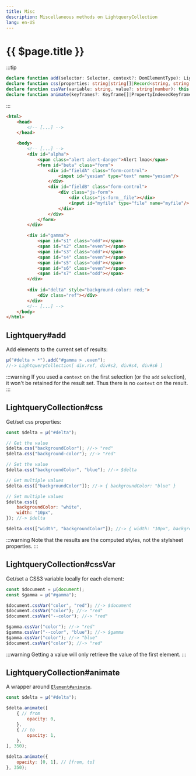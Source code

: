```yaml
---
title: Misc
description: Miscellaneous methods on LightqueryCollection 
lang: en-US
---
```

# {{ $page.title }}
:::tip
```typescript
declare function add(selector: Selector, context?: DomElementType): LightqueryCollection;
declare function css(properties: string|string[]|Record<string, string|number>, value?: string|number): this|string|number|null;
declare function cssVar(variable: string, value?: string|number): this|string|number|null;
declare function animate(keyframes?: Keyframe[]|PropertyIndexedKeyframes, options?: KeyframeAnimationOptions|number
```
:::

```html
<html>
    <head>
        <!-- [...] -->
    </head>

    <body>
        <!-- [...] -->
        <div id="alpha">
            <span class="alert alert-danger">Alert lmao</span>
            <form id="beta" class="form">
                <div id="fieldA" class="form-control">
                    <input id="yesiam" type="text" name="yesiam"/>
                </div>
                <div id="fieldB" class="form-control">
                    <div class="js-form">
                        <div class="js-form__file"></div>
                        <input id="myfile" type="file" name="myfile"/>
                    </div>
                </div>
            </form>
        </div>

        <div id="gamma">
            <span id="s1" class="odd"></span>
            <span id="s2" class="even"></span>
            <span id="s3" class="odd"></span>
            <span id="s4" class="even"></span>
            <span id="s5" class="odd"></span>
            <span id="s6" class="even"></span>
            <span id="s7" class="odd"></span>
        </div>
        
        <div id="delta" style="background-color: red;">
            <div class="ref"></div>
        </div>
        <!-- [...] -->
    </body>
</html>
```

## Lightquery#add

Add elements to the current set of results:
```javascript
µ("#delta > *").add("#gamma > .even");
//-> LightqueryCollection[ div.ref, div#s2, div#s4, div#s6 ]
```

:::warning
If you used a `context` on the first selection (or the `add` selection), it won't be retained
for the result set. Thus there is no `context` on the result.
:::

## LightqueryCollection#css

Get/set css properties:
```javascript
const $delta = µ("#delta");

// Get the value
$delta.css("backgroundColor"); //-> "red"
$delta.css("background-color"); //-> "red"

// Set the value
$delta.css("backgroundColor", "blue"); //-> $delta

// Get multiple values
$delta.css(["backgroundColor"]); //-> { backgroundColor: "blue" }

// Set multiple values
$delta.css({
    backgroundColor: "white",
    width: "10px",
}); //-> $delta

$delta.css(["width", "backgroundColor"]); //-> { width: "10px", backgroundColor: "white" }
```

:::warning
Note that the results are the computed styles, not the stylsheet properties.
:::

## LightqueryCollection#cssVar

Get/set a CSS3 variable locally for each element:
```javascript
const $document = µ(document);
const $gamma = µ("#gamma");

$document.cssVar("color", "red"); //-> $document
$document.cssVar("color"); //-> "red"
$document.cssVar("--color"); //-> "red"

$gamma.cssVar("color"); //-> "red"
$gamma.cssVar("--color", "blue"); //-> $gamma
$gamma.cssVar("color"); //-> "blue"
$document.cssVar("color"); //-> "red"
```

:::warning
Getting a value will only retrieve the value of the first element.
:::

## LightqueryCollection#animate

A wrapper around [`Element#animate`](https://developer.mozilla.org/docs/Web/API/Element/animate).
```javascript
const $delta = µ("#delta");

$delta.animate([
    { // from
        opacity: 0,
    },
    { // to
        opacity: 1,
    },
], 350);

$delta.animate({
    opacity: [0, 1], // [from, to]
}, 350);
```
